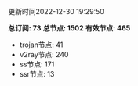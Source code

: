 更新时间2022-12-30 19:29:50

**总订阅: 73**
**总节点: 1502**
**有效节点: 465**
- trojan节点: 41
- v2ray节点: 240
- ss节点: 171
- ssr节点: 13
